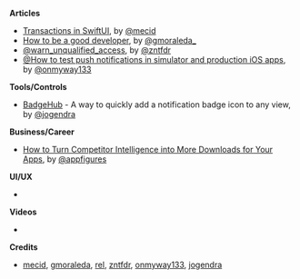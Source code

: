 
**Articles**

* [Transactions in SwiftUI](https://swiftwithmajid.com/2020/10/07/transactions-in-swiftui/), by [@mecid](https://twitter.com/mecid)
* [How to be a good developer](http://www.moraleda.info/2020/10/08/how-to-be-a-good-developer/), by [@gmoraleda_](https://twitter.com/gmoraleda_)
* [@warn_unqualified_access](https://fivestars.blog/swift/warn_unqualified_access.html), by [@zntfdr](https://twitter.com/zntfdr)
* [@How to test push notifications in simulator and production iOS apps](https://onmyway133.com/blog/how-to-test-push-notifications-in-simulator-and-production-ios-apps/), by [@onmyway133](https://twiter.com/onmyway133)

**Tools/Controls**

* [BadgeHub](https://github.com/jogendra/BadgeHub) - A way to quickly add a notification badge icon to any view, by [@jogendra](https://twitter.com/jogendrafx)

**Business/Career**

* [How to Turn Competitor Intelligence into More Downloads for Your Apps](https://appfigures.com/resources/business/competitor-intelligence-for-mobile-apps), by [@appfigures](https://twitter.com/appfigures)

**UI/UX**

* 

**Videos**

* 

**Credits**

*  [mecid](https://github.com/mecid), [gmoraleda](https://github.com/gmoraleda), [rel](https://github.com/rel), [zntfdr](https://github.com/zntfdr), [onmyway133](https://github.com/onmyway133), [jogendra](https://github.com/jogendra)
